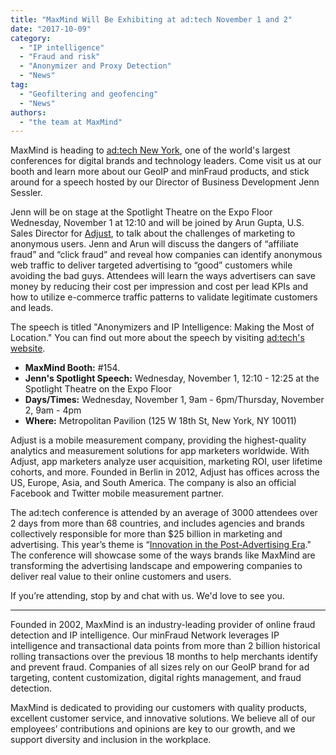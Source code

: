 ```yaml
---
title: "MaxMind Will Be Exhibiting at ad:tech November 1 and 2"
date: "2017-10-09"
category:
  - "IP intelligence"
  - "Fraud and risk"
  - "Anonymizer and Proxy Detection"
  - "News"
tag:
  - "Geofiltering and geofencing"
  - "News"
authors:
  - "the team at MaxMind"
---
```


MaxMind is heading to [ad:tech New York](https://ny.ad-tech.com/), one of the
world's largest conferences for digital brands and technology leaders. Come
visit us at our booth and learn more about our GeoIP and minFraud products, and
stick around for a speech hosted by our Director of Business Development Jenn
Sessler.

Jenn will be on stage at the Spotlight Theatre on the Expo Floor Wednesday,
November 1 at 12:10 and will be joined by Arun Gupta, U.S. Sales Director for
[Adjust](https://www.adjust.com/working-with-adjust/?utm_channel=1&utm_source=google&utm_medium=search&utm_term=mobile%20analytics%20adjust&utm_content=noForm&utm_campaign=adjust_DT_US&_bk=adjust&_bt=190898160410&_bm=e&_bn=g&gclid=EAIaIQobChMI19vNvfSE1wIVCVmGCh17qgiKEAAYASAAEgIjWPD_BwE),
to talk about the challenges of marketing to anonymous users. Jenn and Arun will
discuss the dangers of “affiliate fraud” and “click fraud” and reveal how
companies can identify anonymous web traffic to deliver targeted advertising to
“good” customers while avoiding the bad guys. Attendees will learn the ways
advertisers can save money by reducing their cost per impression and cost per
lead KPIs and how to utilize e-commerce traffic patterns to validate legitimate
customers and leads.

The speech is titled "Anonymizers and IP Intelligence: Making the Most of
Location." You can find out more about the speech by visiting
[ad:tech's website](https://ny.ad-tech.com/programme-session-item/anonymizers-and-ip-intelligence-making-the-most-of-location).

- **MaxMind Booth:** #154.
- **Jenn's Spotlight Speech:** Wednesday, November 1, 12:10 - 12:25 at the
  Spotlight Theatre on the Expo Floor
- **Days/Times:** Wednesday, November 1, 9am - 6pm/Thursday, November 2, 9am -
  4pm
- **Where:** Metropolitan Pavilion (125 W 18th St, New York, NY 10011)

Adjust is a mobile measurement company, providing the highest-quality analytics
and measurement solutions for app marketers worldwide. With Adjust, app
marketers analyze user acquisition, marketing ROI, user lifetime cohorts, and
more. Founded in Berlin in 2012, Adjust has offices across the US, Europe, Asia,
and South America. The company is also an official Facebook and Twitter mobile
measurement partner.

The ad:tech conference is attended by an average of 3000 attendees over 2 days
from more than 68 countries, and includes agencies and brands collectively
responsible for more than $25 billion in marketing and advertising. This year’s
theme is
“[Innovation in the Post-Advertising Era](https://ny.ad-tech.com/2017-theme)."
The conference will showcase some of the ways brands like MaxMind are
transforming the advertising landscape and empowering companies to deliver real
value to their online customers and users.

If you’re attending, stop by and chat with us. We'd love to see you.

---

Founded in 2002, MaxMind is an industry-leading provider of online fraud
detection and IP intelligence. Our minFraud Network leverages IP intelligence
and transactional data points from more than 2 billion historical rolling
transactions over the previous 18 months to help merchants identify and prevent
fraud. Companies of all sizes rely on our GeoIP brand for ad targeting, content
customization, digital rights management, and fraud detection.

MaxMind is dedicated to providing our customers with quality products, excellent
customer service, and innovative solutions. We believe all of our employees’
contributions and opinions are key to our growth, and we support diversity and
inclusion in the workplace.
